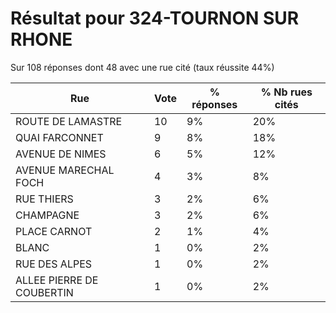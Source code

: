 # Résultat pour 324-TOURNON SUR RHONE

Sur 108 réponses dont 48 avec une rue cité (taux réussite 44%)

| Rue | Vote | % réponses | % Nb rues cités|
|-----|------|------------|----------------|
| ROUTE DE LAMASTRE | 10 | 9% | 20%|
| QUAI FARCONNET | 9 | 8% | 18%|
| AVENUE DE NIMES | 6 | 5% | 12%|
| AVENUE MARECHAL FOCH | 4 | 3% | 8%|
| RUE THIERS | 3 | 2% | 6%|
| CHAMPAGNE | 3 | 2% | 6%|
| PLACE CARNOT | 2 | 1% | 4%|
| BLANC | 1 | 0% | 2%|
| RUE DES ALPES | 1 | 0% | 2%|
| ALLEE PIERRE DE COUBERTIN | 1 | 0% | 2%|
